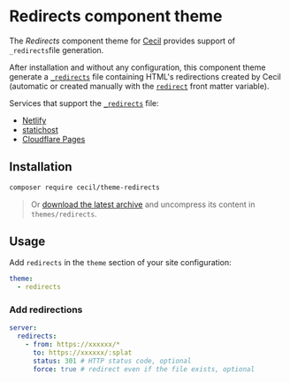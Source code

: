 # Redirects component theme

The _Redirects_ component theme for [Cecil](https://cecil.app) provides support of `_redirects`file generation.

After installation and without any configuration, this component theme generate a [`_redirects`](./layouts/_default/page.redirects.twig) file containing HTML's redirections created by Cecil (automatic or created manually with the [`redirect`](https://cecil.app/documentation/content/#redirect) front matter variable).

Services that support the [`_redirects`](https://specs.ipfs.tech/ipips/ipip-0002/) file:

- [Netlify](https://docs.netlify.com/manage/routing/redirects/redirect-options/)
- [statichost](https://www.statichost.eu/docs/routing/)
- [Cloudflare Pages](https://developers.cloudflare.com/pages/configuration/redirects/)

## Installation

```bash
composer require cecil/theme-redirects
```

> Or [download the latest archive](https://github.com/Cecilapp/theme-redirects/releases/latest/) and uncompress its content in `themes/redirects`.

## Usage

Add `redirects` in the `theme` section of your site configuration:

```yaml
theme:
  - redirects
```

### Add redirections

```yaml
server:
  redirects:
    - from: https://xxxxxx/*
      to: https://xxxxxx/:splat
      status: 301 # HTTP status code, optional
      force: true # redirect even if the file exists, optional
```
